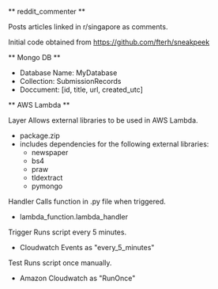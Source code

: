 ** reddit_commenter **

Posts articles linked in r/singapore as comments.

Initial code obtained from
https://github.com/fterh/sneakpeek

** Mongo DB **

- Database Name: MyDatabase
- Collection: SubmissionRecords
- Doccument: [id, title, url, created_utc]

** AWS Lambda **

Layer
Allows external libraries to be used in AWS Lambda.
- package.zip
- includes dependencies for the following external libraries:
  - newspaper
  - bs4
  - praw
  - tldextract
  - pymongo

Handler
Calls function in .py file when triggered.
- lambda_function.lambda_handler

Trigger
Runs script every 5 minutes.
- Cloudwatch Events as "every_5_minutes"

Test
Runs script once manually.
- Amazon Cloudwatch as "RunOnce"
